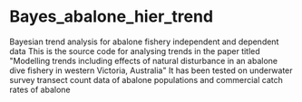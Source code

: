 # Bayes_abalone_hier_trend
Bayesian trend analysis for abalone fishery independent and dependent data
This is the source code for analysing trends in the paper titled "Modelling trends including effects of natural disturbance in an abalone dive fishery in western Victoria, Australia"
It has been tested on underwater survey transect count data of abalone populations and commercial catch rates of abalone
